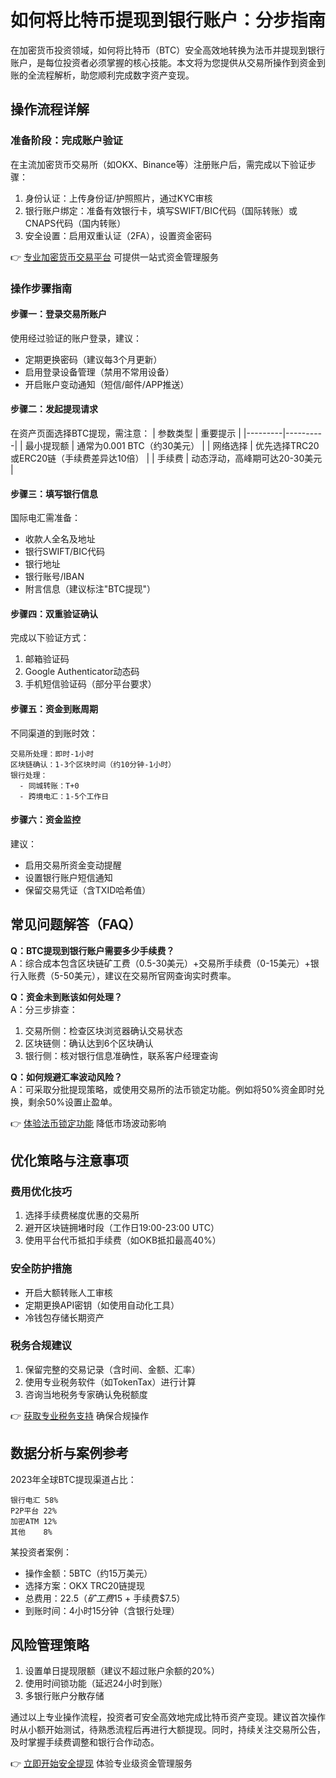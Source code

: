 # 如何将比特币提现到银行账户：分步指南

在加密货币投资领域，如何将比特币（BTC）安全高效地转换为法币并提现到银行账户，是每位投资者必须掌握的核心技能。本文将为您提供从交易所操作到资金到账的全流程解析，助您顺利完成数字资产变现。

## 操作流程详解

### 准备阶段：完成账户验证
在主流加密货币交易所（如OKX、Binance等）注册账户后，需完成以下验证步骤：
1. 身份认证：上传身份证/护照照片，通过KYC审核
2. 银行账户绑定：准备有效银行卡，填写SWIFT/BIC代码（国际转账）或CNAPS代码（国内转账）
3. 安全设置：启用双重认证（2FA），设置资金密码

👉 [专业加密货币交易平台](https://bit.ly/okx_welcome) 可提供一站式资金管理服务

### 操作步骤指南

#### 步骤一：登录交易所账户
使用经过验证的账户登录，建议：
- 定期更换密码（建议每3个月更新）
- 启用登录设备管理（禁用不常用设备）
- 开启账户变动通知（短信/邮件/APP推送）

#### 步骤二：发起提现请求
在资产页面选择BTC提现，需注意：
| 参数类型 | 重要提示 |
|---------|----------|
| 最小提现额 | 通常为0.001 BTC（约30美元） |
| 网络选择 | 优先选择TRC20或ERC20链（手续费差异达10倍） |
| 手续费 | 动态浮动，高峰期可达20-30美元 |

#### 步骤三：填写银行信息
国际电汇需准备：
- 收款人全名及地址
- 银行SWIFT/BIC代码
- 银行地址
- 银行账号/IBAN
- 附言信息（建议标注"BTC提现"）

#### 步骤四：双重验证确认
完成以下验证方式：
1. 邮箱验证码
2. Google Authenticator动态码
3. 手机短信验证码（部分平台要求）

#### 步骤五：资金到账周期
不同渠道的到账时效：
```
交易所处理：即时-1小时
区块链确认：1-3个区块时间（约10分钟-1小时）
银行处理： 
  - 同城转账：T+0
  - 跨境电汇：1-5个工作日
```

#### 步骤六：资金监控
建议：
- 启用交易所资金变动提醒
- 设置银行账户短信通知
- 保留交易凭证（含TXID哈希值）

## 常见问题解答（FAQ）

**Q：BTC提现到银行账户需要多少手续费？**  
A：综合成本包含区块链矿工费（0.5-30美元）+交易所手续费（0-15美元）+银行入账费（5-50美元），建议在交易所官网查询实时费率。

**Q：资金未到账该如何处理？**  
A：分三步排查：
1. 交易所侧：检查区块浏览器确认交易状态
2. 区块链侧：确认达到6个区块确认
3. 银行侧：核对银行信息准确性，联系客户经理查询

**Q：如何规避汇率波动风险？**  
A：可采取分批提现策略，或使用交易所的法币锁定功能。例如将50%资金即时兑换，剩余50%设置止盈单。

👉 [体验法币锁定功能](https://bit.ly/okx_welcome) 降低市场波动影响

## 优化策略与注意事项

### 费用优化技巧
1. 选择手续费梯度优惠的交易所
2. 避开区块链拥堵时段（工作日19:00-23:00 UTC）
3. 使用平台代币抵扣手续费（如OKB抵扣最高40%）

### 安全防护措施
- 开启大额转账人工审核
- 定期更换API密钥（如使用自动化工具）
- 冷钱包存储长期资产

### 税务合规建议
1. 保留完整的交易记录（含时间、金额、汇率）
2. 使用专业税务软件（如TokenTax）进行计算
3. 咨询当地税务专家确认免税额度

👉 [获取专业税务支持](https://bit.ly/okx_welcome) 确保合规操作

## 数据分析与案例参考

2023年全球BTC提现渠道占比：
```
银行电汇 58%
P2P平台 22%
加密ATM 12%
其他    8%
```

某投资者案例：
- 操作金额：5BTC（约15万美元）
- 选择方案：OKX TRC20链提现
- 总费用：$22.5（矿工费$15 + 手续费$7.5）
- 到账时间：4小时15分钟（含银行处理）

## 风险管理策略

1. 设置单日提现限额（建议不超过账户余额的20%）
2. 使用时间锁功能（延迟24小时到账）
3. 多银行账户分散存储

通过以上专业操作流程，投资者可安全高效地完成比特币资产变现。建议首次操作时从小额开始测试，待熟悉流程后再进行大额提现。同时，持续关注交易所公告，及时掌握手续费调整和银行合作动态。

👉 [立即开始安全提现](https://bit.ly/okx_welcome) 体验专业级资金管理服务